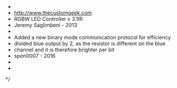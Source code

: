 * 
 * http://www.thecustomgeek.com
 * RGBW LED Controller v 3.1IR
 * Jeremy Saglimbeni - 2013
 * 
 * Added a new binary mode communication protocol for efficiency
 * divided blue output by 2, as the resistor is different on the blue
 * channel and it is therefore brighter per bit
 * spen0007 - 2016
 * 
 * 
 */
